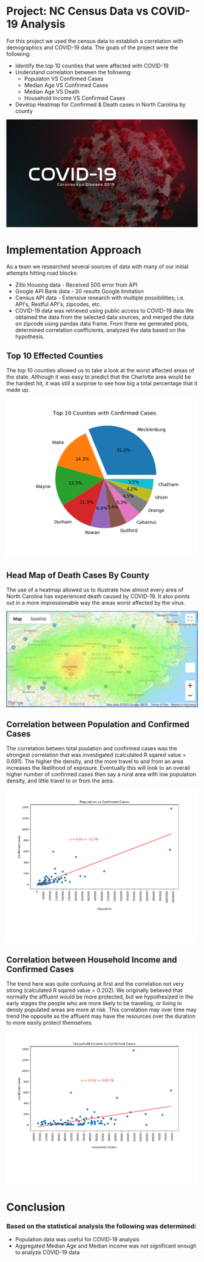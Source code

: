 # Project: NC Census Data vs COVID-19 Analysis

For this project we used the census data to establish a correlation with demographics and COVID-19 data.  The goals of the project were the following:
* Identify the top 10 counties that were affected with COVID-19
* Understand correlation between the following:
    * Populaton VS Confirmed Cases
    * Median Age VS Confirmed Cases
    * Median Age VS Death
    * Household Income VS Confirmed Cases
* Develop Heatmap for Confirmed & Death cases in North Carolina by county


![alt text](200309-D-HN545-003.jpg "Covid-19")

# Implementation Approach
As a team we researched several sources of data with many of our initial attempts hitting road blocks:
* Zillo Housing data - Received 500 error from API 
* Google API Bank data - 20 results Google limitation
* Census API data - Extensive research with multiple possibilities; i.e. API's, Restful API's, zipcodes, etc.
* COVID-19 data was retrieved using public access to COVID-19 data
We obtained the data from the selected data sources, and merged the data on zipcode using pandas data frame.  From there we generated plots, determined correlation coefficients, analyzed the data based on the hypothesis.

## Top 10 Effected Counties
The top 10 counties allowed us to take a look at the worst affected areas of the state.  Although it was easy to predict that the Charlotte area would be the hardest hit, it was still a surprise to see how big a total percentage that it made up.

![alt text](Top10ConfirmedCasesbyCounty.png "Top 10 Counties with Confirmed COVID-19 Cases")

## Head Map of Death Cases By County
The use of a heatmap allowed us to illustrate how almost every area of North Carolina has experienced death caused by COVID-19.  It also points out in a more impressionable way the areas worst affected by the virus.

![alt text](HeatMapOfDeathCases.png "Heat Map Death Cases By County")

## Correlation between Population and Confirmed Cases
The correlation betwen total poulation and confirmed cases was the strongest correlation that was investigated (calculated R sqared value = 0.691).  The higher the density, and the more travel to and from an area increases the likelihood of exposure.  Eventually this will look to an overall higher number of confirmed cases then say a rural area with low population density, and little travel to or from the area.

![alt text](PopulationVsConfirmedCases.png "Correlation: Population VS Confirmed Cases")

## Correlation between Household Income and Confirmed Cases
The trend here was quite confusing at first and the correlation not very strong (calculated R sqared value = 0.202).  We originally believed that normally the affluent would be more protected, but we hypothesized in the early stages the people who are more likely to be traveling, or living in densly populated areas are more at risk.  This correlation may over time may trend the opposite as the affluent may have the resources over the duration to more easily protect themselves.

![alt text](HouseholdIncomeVsConfirmedCases.png "Correlation: Household Income VS Confirmed Cases")

# Conclusion
### Based on the statistical analysis the following was determined:
* Population data was useful for COVID-19 analysis
* Aggregated Median Age and Median income was not significant enough to analyze COVID-19 data
